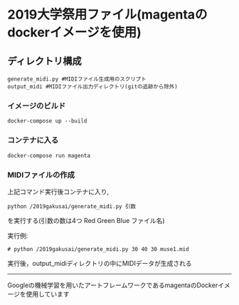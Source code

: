 # 2019大学祭用ファイル(magentaのdockerイメージを使用)
## ディレクトリ構成
 ```Dockerfile-magenta #Dockerfile
generate_midi.py #MIDIファイル生成用のスクリプト
output_midi #MIDIファイル出力ディレクトリ(gitの追跡から除外)
 ```
### イメージのビルド
```
docker-compose up --build
```

### コンテナに入る
```
docker-compose run magenta
```
### MIDIファイルの作成
上記コマンド実行後コンテナに入り,

```python /2019gakusai/generate_midi.py 引数```

を実行する(引数の数は4つ Red Green Blue ファイル名)

実行例:

```# python /2019gakusai/generate_midi.py 30 40 30 muse1.mid ```

実行後，output_midiディレクトリの中にMIDIデータが生成される

***
Googleの機械学習を用いたアートフレームワークであるmagentaのDockerイメージを使用しています

